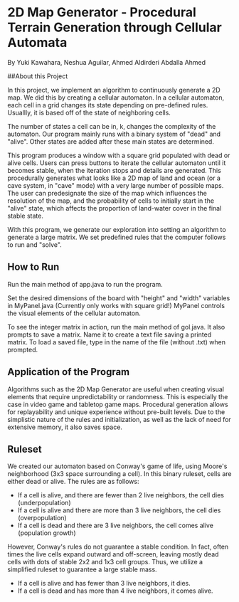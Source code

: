 # 2D Map Generator - Procedural Terrain Generation through Cellular Automata
By Yuki Kawahara, Neshua Aguilar, Ahmed Aldirderi Abdalla Ahmed

##About this Project

In this project, we implement an algorithm to continuously generate a 2D map. We did this by creating a cellular automaton.
In a cellular automaton, each cell in a grid changes its state depending on pre-defined rules. Usuallly, it is based off of the state of neighboring cells.

The number of states a cell can be in, k, changes the complexity of the automaton. Our program mainly runs with a binary system of "dead" and "alive". 
Other states are added after these main states are determined.

This program produces a window with a square grid populated with dead or alive cells. Users can press buttons to iterate the cellular automaton until it becomes stable, when the iteration stops and details are generated.
This procedurally generates what looks like a 2D map of land and ocean (or a cave system, in "cave" mode) with a very large number of possible maps.
The user can predesignate the size of the map which influences the resolution of the map, and the probability of cells to initially start in the "alive" state, which affects the proportion of land-water cover in the final stable state.

With this program, we generate our exploration into setting an algorithm to generate a large matrix. We set predefined rules that the computer follows to run and "solve".

## How to Run

Run the main method of app.java to run the program.

Set the desired dimensions of the board with "height" and "width" variables in MyPanel.java (Currently only works with square grid!)
MyPanel controls the visual elements of the cellular automaton.

To see the integer matrix in action, run the main method of gol.java. 
It also prompts to save a matrix. Name it to create a text file saving a printed matrix.
To load a saved file, type in the name of the file (without .txt) when prompted.

## Application of the Program

Algorithms such as the 2D Map Generator are useful when creating visual elements that require unpredictability or randomness.
This is especially the case in video game and tabletop game maps. Procedural generation allows for replayability and unique experience without pre-built levels.
Due to the simplistic nature of the rules and initialization, as well as the lack of need for extensive memory, it also saves space.
 
## Ruleset
We created our automaton based on Conway's game of life, using Moore's neighborhood (3x3 space surrounding a cell).
In this binary ruleset, cells are either dead or alive. The rules are as follows:

- If a cell is alive, and there are fewer than 2 live neighbors, the cell dies (underpopulation)
- If a cell is alive and there are more than 3 live neighbors, the cell dies (overpopulation)
- If a cell is dead and there are 3 live neighbors, the cell comes alive (population growth)

However, Conway's rules do not guarantee a stable condition. In fact, often times the live cells expand outward and off-screen, leaving mostly dead cells with dots of stable 2x2 and 1x3 cell groups.
Thus, we utilize a simplified ruleset to guarantee a large stable mass.

- If a cell is alive and has fewer than 3 live neighbors, it dies.
- If a cell is dead and has more than 4 live neighbors, it comes alive.

